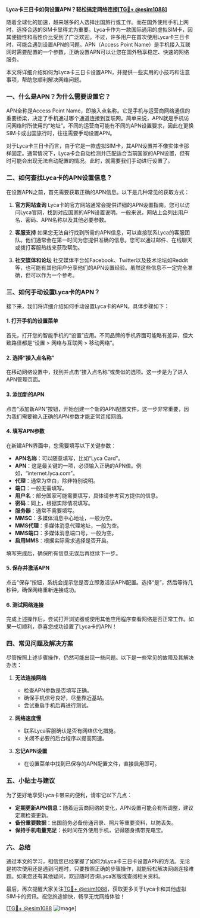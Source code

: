 **Lyca卡三日卡如何设置APN？轻松搞定网络连接[[TG💪+ @esim1088](https://t.me/s/esim1088)]**

随着全球化的加速，越来越多的人选择出国旅行或工作。而在国外使用手机上网时，选择合适的SIM卡显得尤为重要。Lyca卡作为一款国际通用的虚拟SIM卡，因其便捷性和高性价比受到了广泛欢迎。不过，许多用户在首次使用Lyca卡三日卡时，可能会遇到设置APN的问题。APN（Access Point Name）是手机接入互联网时需要配置的一个参数，正确设置APN可以让您在国外畅享稳定、快速的网络服务。

本文将详细介绍如何为Lyca卡三日卡设置APN，并提供一些实用的小技巧和注意事项，帮助您顺利解决网络问题。

### **一、什么是APN？为什么需要设置它？**

APN全称是Access Point Name，即接入点名称。它是手机与运营商网络通信的重要桥梁，决定了手机通过哪个通道连接到互联网。简单来说，APN就是手机访问网络时所使用的“地址”。不同的运营商可能有不同的APN设置要求，因此在更换SIM卡或出国旅行时，往往需要手动设置APN。

对于Lyca卡三日卡而言，由于它是一款虚拟SIM卡，其APN设置并不像实体卡那样固定。通常情况下，Lyca卡会自动检测并匹配适合当前国家的APN设置，但有时可能会出现无法自动配置的情况。此时，就需要我们手动进行设置了。

### **二、如何查找Lyca卡的APN设置信息？**

在设置APN之前，首先需要获取正确的APN信息。以下是几种常见的获取方式：

1. **官方网站查询**
   Lyca卡的官方网站通常会提供详细的APN设置指南。您可以访问Lyca官网，找到对应国家的APN设置说明。一般来说，网站上会列出用户名、密码、APN名称以及其他必要参数。

2. **客服支持**
   如果您无法自行找到所需的APN信息，可以直接联系Lyca的客服团队。他们通常会在第一时间为您提供准确的信息。您可以通过邮件、在线聊天或拨打客服热线来获取帮助。

3. **社交媒体和论坛**
   社交媒体平台如Facebook、Twitter以及技术论坛如Reddit等，也可能有其他用户分享他们的APN设置经验。虽然这些信息不一定完全准确，但可以作为一个参考。

### **三、如何手动设置Lyca卡的APN？**

接下来，我们将详细介绍如何手动设置Lyca卡的APN。具体步骤如下：

#### **1. 打开手机的设置菜单**
首先，打开您的智能手机的“设置”应用。不同品牌的手机界面可能略有差异，但大致路径都是“设置 > 网络与互联网 > 移动网络”。

#### **2. 选择“接入点名称”**
在移动网络设置中，找到并点击“接入点名称”或类似的选项。这一步是为了进入APN管理页面。

#### **3. 添加新的APN**
点击“添加新APN”按钮，开始创建一个新的APN配置文件。这一步非常重要，因为我们需要输入正确的APN参数才能正常连接网络。

#### **4. 填写APN参数**
在新建APN界面中，您需要填写以下关键参数：
- **APN名称**：可以随意填写，比如“Lyca Card”。
- **APN**：这是最关键的一项，必须输入正确的APN值。例如，“internet.lyca.com”。
- **代理**：通常为空白，除非特别说明。
- **端口**：一般无需填写。
- **用户名**：部分国家可能需要填写，具体请参考官方提供的信息。
- **密码**：同上，根据实际情况填写。
- **服务器**：通常不需要填写。
- **MMSC**：多媒体消息中心地址，一般为空。
- **MMS代理**：多媒体消息代理地址，一般为空。
- **MMS端口**：多媒体消息端口号，一般为空。
- **启用MMS**：根据实际需求选择是否开启。

填写完成后，确保所有信息无误后再继续下一步。

#### **5. 保存并激活APN**
点击“保存”按钮，系统会提示您是否立即激活该APN配置。选择“是”，然后等待几秒钟，确保网络重新连接成功。

#### **6. 测试网络连接**
完成上述操作后，尝试打开浏览器或使用其他应用程序查看网络是否正常工作。如果一切顺利，恭喜您成功设置了Lyca卡的APN！

### **四、常见问题及解决方案**

尽管按照上述步骤操作，仍然可能出现一些问题。以下是一些常见的故障及其解决办法：

1. **无法连接网络**
   - 检查APN参数是否填写正确。
   - 确保手机信号良好，尽量靠近基站。
   - 尝试重启手机后再进行测试。

2. **网络速度慢**
   - 联系Lyca客服确认是否有网络优化措施。
   - 关闭不必要的后台程序以提高网速。

3. **忘记APN设置**
   - 在设置菜单中找到已保存的APN配置文件，直接启用即可。

### **五、小贴士与建议**

为了更好地享受Lyca卡带来的便利，请牢记以下几点：

- **定期更新APN信息**：随着运营商网络的变化，APN设置可能会有所调整，建议定期检查更新。
- **备份重要数据**：出国前务必备份通讯录、照片等重要资料，以防丢失。
- **保持手机电量充足**：长时间在外使用手机，记得随身携带充电宝。

### **六、总结**

通过本文的学习，相信您已经掌握了如何为Lyca卡三日卡设置APN的方法。无论是初次使用还是遇到问题时，只要按照正确的步骤操作，就能轻松解决网络连接难题。如果您还有其他疑问，欢迎随时咨询Lyca客服或查阅相关资料。

最后，再次提醒大家关注[TG💪+ @esim1088](https://t.me/s/esim1088)，获取更多关于Lyca卡和其他虚拟SIM卡的资讯。祝您旅途愉快，畅享无忧网络体验！

[[TG💪+ @esim1088](https://t.me/s/esim1088) ![Image](https://i.postimg.cc/4NQfJmqS/Snipaste-2025-05-13-00-14-12.png)]